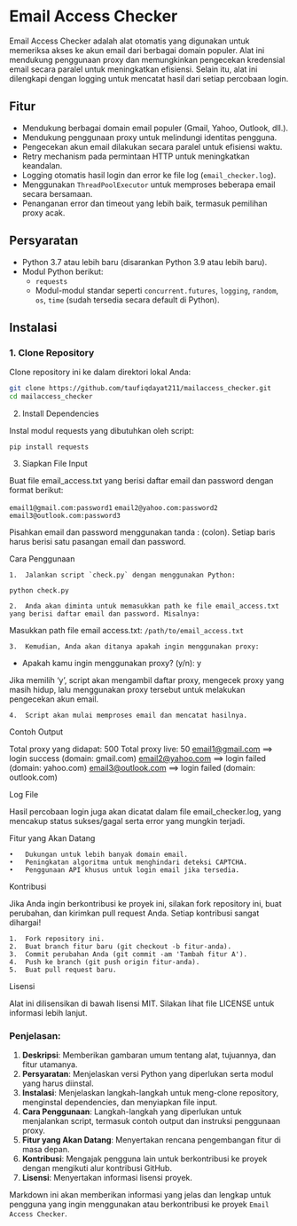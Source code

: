 # Email Access Checker

Email Access Checker adalah alat otomatis yang digunakan untuk memeriksa akses ke akun email dari berbagai domain populer. Alat ini mendukung penggunaan proxy dan memungkinkan pengecekan kredensial email secara paralel untuk meningkatkan efisiensi. Selain itu, alat ini dilengkapi dengan logging untuk mencatat hasil dari setiap percobaan login.

## Fitur

- Mendukung berbagai domain email populer (Gmail, Yahoo, Outlook, dll.).
- Mendukung penggunaan proxy untuk melindungi identitas pengguna.
- Pengecekan akun email dilakukan secara paralel untuk efisiensi waktu.
- Retry mechanism pada permintaan HTTP untuk meningkatkan keandalan.
- Logging otomatis hasil login dan error ke file log (`email_checker.log`).
- Menggunakan `ThreadPoolExecutor` untuk memproses beberapa email secara bersamaan.
- Penanganan error dan timeout yang lebih baik, termasuk pemilihan proxy acak.

## Persyaratan

- Python 3.7 atau lebih baru (disarankan Python 3.9 atau lebih baru).
- Modul Python berikut:
  - `requests`
  - Modul-modul standar seperti `concurrent.futures`, `logging`, `random`, `os`, `time` (sudah tersedia secara default di Python).

## Instalasi

### 1. Clone Repository

Clone repository ini ke dalam direktori lokal Anda:

```bash
git clone https://github.com/taufiqdayat211/mailaccess_checker.git
cd mailaccess_checker
```
2. Install Dependencies

Instal modul requests yang dibutuhkan oleh script:

`pip install requests`

3. Siapkan File Input

Buat file email_access.txt yang berisi daftar email dan password dengan format berikut:

`email1@gmail.com:password1`
`email2@yahoo.com:password2`
`email3@outlook.com:password3`

Pisahkan email dan password menggunakan tanda : (colon). Setiap baris harus berisi satu pasangan email dan password.

Cara Penggunaan

	1.	Jalankan script `check.py` dengan menggunakan Python:

`python check.py`

	2.	Anda akan diminta untuk memasukkan path ke file email_access.txt yang berisi daftar email dan password. Misalnya:

Masukkan path file email access.txt: `/path/to/email_access.txt`

	3.	Kemudian, Anda akan ditanya apakah ingin menggunakan proxy:

- Apakah kamu ingin menggunakan proxy? (y/n): y

Jika memilih ‘y’, script akan mengambil daftar proxy, mengecek proxy yang masih hidup, lalu menggunakan proxy tersebut untuk melakukan pengecekan akun email.

	4.	Script akan mulai memproses email dan mencatat hasilnya.

Contoh Output

Total proxy yang didapat: 500
Total proxy live: 50
email1@gmail.com ==> login success (domain: gmail.com)
email2@yahoo.com ==> login failed (domain: yahoo.com)
email3@outlook.com ==> login failed (domain: outlook.com)

Log File

Hasil percobaan login juga akan dicatat dalam file email_checker.log, yang mencakup status sukses/gagal serta error yang mungkin terjadi.

Fitur yang Akan Datang

	•	Dukungan untuk lebih banyak domain email.
	•	Peningkatan algoritma untuk menghindari deteksi CAPTCHA.
	•	Penggunaan API khusus untuk login email jika tersedia.

Kontribusi

Jika Anda ingin berkontribusi ke proyek ini, silakan fork repository ini, buat perubahan, dan kirimkan pull request Anda. Setiap kontribusi sangat dihargai!

	1.	Fork repository ini.
	2.	Buat branch fitur baru (git checkout -b fitur-anda).
	3.	Commit perubahan Anda (git commit -am 'Tambah fitur A').
	4.	Push ke branch (git push origin fitur-anda).
	5.	Buat pull request baru.

Lisensi

Alat ini dilisensikan di bawah lisensi MIT. Silakan lihat file LICENSE untuk informasi lebih lanjut.

### Penjelasan:

1. **Deskripsi**: Memberikan gambaran umum tentang alat, tujuannya, dan fitur utamanya.
2. **Persyaratan**: Menjelaskan versi Python yang diperlukan serta modul yang harus diinstal.
3. **Instalasi**: Menjelaskan langkah-langkah untuk meng-clone repository, menginstal dependencies, dan menyiapkan file input.
4. **Cara Penggunaan**: Langkah-langkah yang diperlukan untuk menjalankan script, termasuk contoh output dan instruksi penggunaan proxy.
5. **Fitur yang Akan Datang**: Menyertakan rencana pengembangan fitur di masa depan.
6. **Kontribusi**: Mengajak pengguna lain untuk berkontribusi ke proyek dengan mengikuti alur kontribusi GitHub.
7. **Lisensi**: Menyertakan informasi lisensi proyek.

Markdown ini akan memberikan informasi yang jelas dan lengkap untuk pengguna yang ingin menggunakan atau berkontribusi ke proyek `Email Access Checker`.
